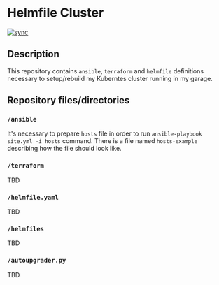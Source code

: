 # Helmfile Cluster

[![sync](https://github.com/szymonrychu/helmfile-cluster/actions/workflows/main.yaml/badge.svg?branch=main)](https://github.com/szymonrychu/helmfile-cluster/actions/workflows/main.yaml)

## Description

This repository contains `ansible`, `terraform` and `helmfile` definitions necessary to setup/rebuild my Kuberntes cluster running in my garage.

## Repository files/directories

### `/ansible`

It's necessary to prepare `hosts` file in order to run  `ansible-playbook site.yml -i hosts` command. There is a file named `hosts-example` describing how the file should look like.

### `/terraform`

TBD

### `/helmfile.yaml`

TBD

### `/helmfiles`

TBD

### `/autoupgrader.py`

TBD